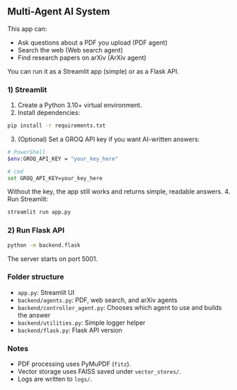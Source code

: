 ## Multi-Agent AI System 

This app can:
- Ask questions about a PDF you upload (PDF agent)
- Search the web (Web search agent)
- Find research papers on arXiv (ArXiv agent)

You can run it as a Streamlit app (simple) or as a Flask API.

### 1) Streamlit
1. Create a Python 3.10+ virtual environment.
2. Install dependencies:
```bash
pip install -r requirements.txt
```
3. (Optional) Set a GROQ API key if you want AI-written answers:
```bash
# PowerShell
$env:GROQ_API_KEY = "your_key_here"

# cmd
set GROQ_API_KEY=your_key_here
```
Without the key, the app still works and returns simple, readable answers.
4. Run Streamlit:
```bash
streamlit run app.py
```

### 2) Run Flask API 
```bash
python -m backend.flask
```
The server starts on port 5001.

### Folder structure
- `app.py`: Streamlit UI
- `backend/agents.py`: PDF, web search, and arXiv agents
- `backend/controller_agent.py`: Chooses which agent to use and builds the answer
- `backend/utilities.py`: Simple logger helper
- `backend/flask.py`: Flask API version

### Notes
- PDF processing uses PyMuPDF (`fitz`).
- Vector storage uses FAISS saved under `vector_stores/`.
- Logs are written to `logs/`.

